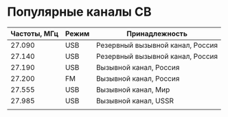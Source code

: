 # Популярные каналы CB

| Частоты, МГц | Режим | Принадлежность                   |
| ------------ | ----- | -------------------------------- |
| 27.090       | USB   | Резервный вызывной канал, Россия |
| 27.140       | USB   | Резервный вызывной канал, Россия |
| 27.190       | USB   | Вызывной канал, Россия           |
| 27.200       | FM    | Вызывной канал, Россия           |
| 27.555       | USB   | Вызывной канал, Мир              |
| 27.985       | USB   | Вызывной канал, USSR             |
|              |       |                                  |

